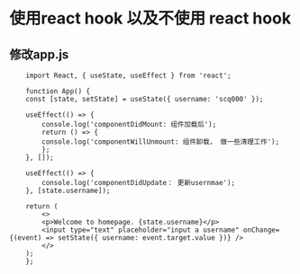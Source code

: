 # 使用react hook 以及不使用 react hook 

## 修改app.js
        import React, { useState, useEffect } from 'react';

        function App() {
        const [state, setState] = useState({ username: 'scq000' });

        useEffect(() => {
            console.log('componentDidMount: 组件加载后');
            return () => {
            console.log('componentWillUnmount: 组件卸载， 做一些清理工作');
            };
        }, []);

        useEffect(() => {
            console.log('componentDidUpdate： 更新usernmae');
        }, [state.username]);

        return (
            <>
            <p>Welcome to homepage. {state.username}</p>
            <input type="text" placeholder="input a username" onChange={(event) => setState({ username: event.target.value })} />
            </>
        );
        };
